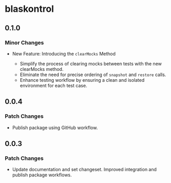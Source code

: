 # blaskontrol

## 0.1.0

### Minor Changes

- New Feature: Introducing the `clearMocks` Method

  - Simplify the process of clearing mocks between tests with the new clearMocks method.
  - Eliminate the need for precise ordering of `snapshot` and `restore` calls.
  - Enhance testing workflow by ensuring a clean and isolated environment for each test case.

## 0.0.4

### Patch Changes

- Publish package using GitHub workflow.

## 0.0.3

### Patch Changes

- Update documentation and set changeset. Improved integration and publish package workflows.
